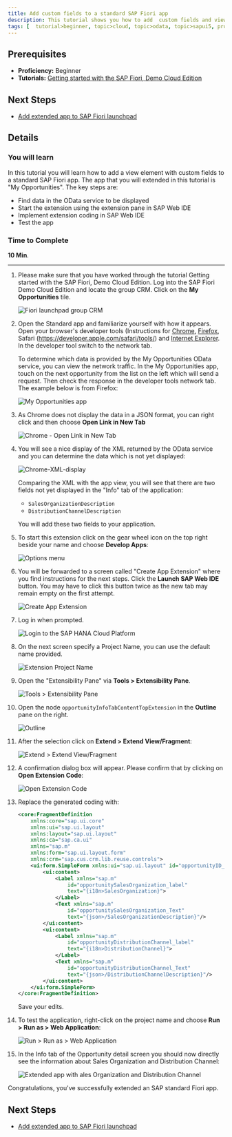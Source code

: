 ```yaml
---
title: Add custom fields to a standard SAP Fiori app
description: This tutorial shows you how to add  custom fields and view elements to a standard SAP Fiori app.
tags: [  tutorial>beginner, topic>cloud, topic>odata, topic>sapui5, products>sap-web-ide ]
---
```

## Prerequisites  
 - **Proficiency:** Beginner
 - **Tutorials:** [Getting started with the SAP Fiori, Demo Cloud Edition](http://www.sap.com/developer/tutorials/hcp-fiori-cloud-edition-start.html)

## Next Steps
 - [Add extended app to SAP Fiori launchpad](http://www.sap.com/developer/tutorials/hcp-fiori-cloud-edition-launchpad.html)

## Details
### You will learn  
In this tutorial you will learn how to add a view element with custom fields to a standard SAP Fiori app. The app that you will extended in this tutorial is "My Opportunities". The key steps are:

- Find data in the OData service to be displayed
- Start the extension using the extension pane in SAP Web IDE 
- Implement extension coding in SAP Web IDE
- Test the app

### Time to Complete
**10 Min**.

---

1. Please make sure that you have worked through the tutorial Getting started with the SAP Fiori, Demo Cloud Edition. Log into the SAP Fiori Demo Cloud Edition and locate the group CRM. Click on the **My Opportunities** tile.

    ![Fiori launchpad group CRM](6.png)

2. Open the Standard app and familiarize yourself with how it appears. Open your browser's developer tools (Instructions for [Chrome](https://developer.chrome.com/devtools), [Firefox](https://developer.mozilla.org/en-US/docs/Tools/Network_Monitor#Opening_the_Network_Monitor), Safari (https://developer.apple.com/safari/tools/) and [Internet Explorer](https://msdn.microsoft.com/en-us/library/gg589507.aspx). In the developer tool switch to the network tab. 

    To determine which data is provided by the My Opportunities OData service, you can view the network traffic. In the My Opportunities app, touch on the next opportunity from the list on the left which will send a request. Then check the response in the developer tools network tab. The example below is from Firefox:

    ![My Opportunities app](7.png)

3. As Chrome does not display the data in a JSON format, you can right click and then choose **Open Link in New Tab**

    ![Chrome - Open Link in New Tab](chrome-open-new-tab.png)

4. You will see a nice display of the XML returned by the OData service and you can determine the data which is not yet displayed:

    ![Chrome-XML-display](Chrome-XML-display.png)

    Comparing the XML with the app view, you will see that there are two fields not yet displayed in the "Info" tab of the application:

    - `SalesOrganizationDescription`
    - `DistributionChannelDescription`
    
    You will add these two fields to your application. 
    
5. To start this extension click on the gear wheel icon on the top right beside your name and choose **Develop Apps**:

    ![Options menu](8.png)

6. You will be forwarded to a screen called "Create App Extension" where you find instructions for the next steps. Click the **Launch SAP Web IDE** button. You may have to click this button twice as the new tab may remain empty on the first attempt.

    ![Create App Extension](9.png)

7. Log in when prompted.

    ![Login to the SAP HANA Cloud Platform](10.png)

8. On the next screen specify a Project Name, you can use the default name provided.

    ![Extension Project Name](11.png)

10. Open the "Extensibility Pane" via **Tools > Extensibility Pane**.

    ![Tools > Extensibility Pane](12.png)

11. Open the node `opportunityInfoTabContentTopExtension` in the **Outline** pane on the right.

    ![Outline](13.png)

12. After the selection click on **Extend > Extend View/Fragment**:

    ![Extend > Extend View/Fragment](14.png)

13. A confirmation dialog box will appear. Please confirm that by clicking on **Open Extension Code**:

    ![Open Extension Code](15.png)

14. Replace the generated coding with:

    ```xml
	<core:FragmentDefinition 
		xmlns:core="sap.ui.core" 
		xmlns:ui="sap.ui.layout" 
		xmlns:layout="sap.ui.layout" 
		xmlns:ca="sap.ca.ui" 
		xmlns="sap.m"
        xmlns:form="sap.ui.layout.form" 
        xmlns:crm="sap.cus.crm.lib.reuse.controls">
		<ui:form.SimpleForm xmlns:ui="sap.ui.layout" id="opportunityID_form_clone">
			<ui:content>
				<Label xmlns="sap.m" 
					id="opportunitySalesOrganization_label" 
					text="{i18n>SalesOrganization}">
				</Label>
				<Text xmlns="sap.m" 
					id="opportunitySalesOrganization_Text" 
					text="{json>/SalesOrganizationDescription}"/>
			</ui:content>
			<ui:content>
				<Label xmlns="sap.m" 
					id="opportunityDistributionChannel_label"
					text="{i18n>DistributionChannel}">
				</Label>
				<Text xmlns="sap.m" 
					id="opportunityDistributionChannel_Text" 
					text="{json>/DistributionChannelDescription}"/>
			</ui:content>
		</ui:form.SimpleForm>
	</core:FragmentDefinition>
	```

    Save your edits. 
    
15. To test the application, right-click on the project name and choose **Run > Run as > Web Application**:

    ![Run > Run as > Web Application](16.png)

16. In the Info tab of the Opportunity detail screen you should now directly see the information about Sales Organization and Distribution Channel:

    ![Extended app with ales Organization and Distribution Channel](17.png)

Congratulations, you've successfully extended an SAP standard Fiori app.

## Next Steps
 - [Add extended app to SAP Fiori launchpad](http://www.sap.com/developer/tutorials/hcp-fiori-cloud-edition-launchpad.html)
